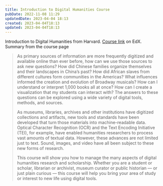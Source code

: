```yaml
---
title: Introduction to Digital Humanities Course
pubDate: 2022-11-08 11:29
updatedDate: 2023-04-04 18:13
created: 2023-04-04T18:13
updated: 2023-04-04T18:13
---
```


Introduction to Digital Humanities from Harvard. [Course link](https://www.edx.org/course/introduction-to-digital-humanities) on EdX. Summary from the course page

> As primary sources of information are more frequently digitized and available online than ever before, how can we use those sources to ask new questions? How did Chinese families organize themselves and their landscapes in China’s past? How did African slaves from different cultures form communities in the Americas? What influences informed the creation and evolution of Broadway musicals? How can I understand or interpret 1,000 books all at once? How can I create a visualization that my students can interact with? The answers to these questions can be explored using a wide variety of digital tools, methods, and sources.
>
> As museums, libraries, archives and other institutions have digitized collections and artifacts, new tools and standards have been developed that turn those materials into machine-readable data. Optical Character Recognition (OCR) and the Text Encoding Initiative (TEI), for example, have enabled humanities researchers to process vast amounts of textual data. However, these advances are not limited just to text. Sound, images, and video have all been subject to these new forms of research.
>
> This course will show you how to manage the many aspects of digital humanities research and scholarship. Whether you are a student or scholar, librarian or archivist, museum curator or public historian — or just plain curious — this course will help you bring your area of study or interest to new life using digital tools.
